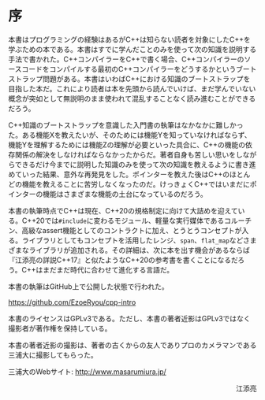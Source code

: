 # 序

本書はプログラミングの経験はあるがC++は知らない読者を対象にしたC++を学ぶための本である。本書はすでに学んだことのみを使って次の知識を説明する手法で書かれた。C++コンパイラーをC++で書く場合、C++コンパイラーのソースコードをコンパイルする最初のC++コンパイラーをどうするかというブートストラップ問題がある。本書はいわばC++における知識のブートストラップを目指した本だ。これにより読者は本を先頭から読んでいけば、まだ学んでいない概念が突如として無説明のまま使われて混乱することなく読み進むことができるだろう。

C++知識のブートストラップを意識した入門書の執筆はなかなかに難しかった。ある機能Xを教えたいが、そのためには機能Yを知っていなければならず、機能Yを理解するためには機能Zの理解が必要といった具合に、C++の機能の依存関係の解決をしなければならなかったからだ。著者自身も苦しい思いをしながらできるだけ今までに説明した知識のみを使って次の知識を教えるように書き進めていった結果、意外な再発見をした。ポインターを教えた後はC++のほとんどの機能を教えることに苦労しなくなったのだ。けっきょくC++ではいまだにポインターの機能はさまざまな機能の土台になっているのだろう。


本書の執筆時点でC++は現在、C++20の規格制定に向けて大詰めを迎えている。C++20では`#include`に変わるモジュール、軽量な実行媒体であるコルーチン、高級なassert機能としてのコントラクトに加え、とうとうコンセプトが入る。ライブラリとしてもコンセプトを活用したレンジ、`span`、`flat_map`などさまざまなライブラリが追加される。その詳細は、次に本を出す機会があるならば『江添亮の詳説C++17』と似たようなC++20の参考書を書くことになるだろう。C++はまだまだ時代に合わせて進化する言語だ。


本書の執筆はGitHub上で公開した状態で行われた。

<https://github.com/EzoeRyou/cpp-intro>

本書のライセンスはGPLv3である。ただし、本書の著者近影はGPLv3ではなく撮影者が著作権を保持している。


本書の著者近影の撮影は、著者の古くからの友人でありプロのカメラマンである三浦大に撮影してもらった。

三浦大のWebサイト: <http://www.masarumiura.jp/>

<div style="text-align: right;">
江添亮
</div>